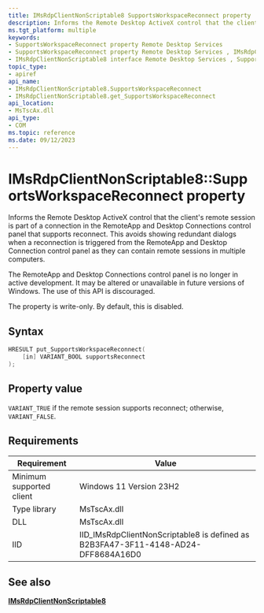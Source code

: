 ```yaml
---
title: IMsRdpClientNonScriptable8 SupportsWorkspaceReconnect property
description: Informs the Remote Desktop ActiveX control that the client's remote session is part of a connection in the RemoteApp and Desktop Connections control panel that supports reconnect.
ms.tgt_platform: multiple
keywords:
- SupportsWorkspaceReconnect property Remote Desktop Services
- SupportsWorkspaceReconnect property Remote Desktop Services , IMsRdpClientNonScriptable8 interface
- IMsRdpClientNonScriptable8 interface Remote Desktop Services , SupportsWorkspaceReconnect property
topic_type:
- apiref
api_name:
- IMsRdpClientNonScriptable8.SupportsWorkspaceReconnect
- IMsRdpClientNonScriptable8.get_SupportsWorkspaceReconnect
api_location:
- MsTscAx.dll
api_type:
- COM
ms.topic: reference
ms.date: 09/12/2023
---
```


# IMsRdpClientNonScriptable8::SupportsWorkspaceReconnect property

Informs the Remote Desktop ActiveX control that the client's remote session is part of a connection in the RemoteApp and Desktop Connections control panel that supports reconnect. This avoids showing redundant dialogs when a reconnection is triggered from the RemoteApp and Desktop Connection control panel as they can contain remote sessions in multiple computers.

The RemoteApp and Desktop Connections control panel is no longer in active development. It may be altered or unavailable in future versions of Windows. The use of this API is discouraged.

The property is write-only. By default, this is disabled.


## Syntax

```C++
HRESULT put_SupportsWorkspaceReconnect(
    [in] VARIANT_BOOL supportsReconnect
);
```

## Property value

`VARIANT_TRUE` if the remote session supports reconnect; otherwise, `VARIANT_FALSE`.

## Requirements

| Requirement | Value |
|-------------------------------------|---------------------------------------|
| Minimum supported client| Windows 11 Version 23H2      |
| Type library            | MsTscAx.dll                        |
| DLL                  | MsTscAx.dll     |
| IID                      | IID\_IMsRdpClientNonScriptable8 is defined as B2B3FA47-3F11-4148-AD24-DFF8684A16D0           |

## See also

<dl> <dt>

[**IMsRdpClientNonScriptable8**](IMsRdpClientNonScriptable8.md)
</dt> </dl>